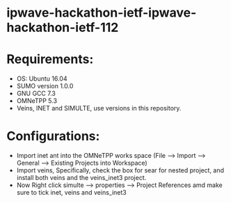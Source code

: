 # ipwave-hackathon-ietf-ipwave-hackathon-ietf-112

Requirements:
============

*    OS: Ubuntu 16.04
*    SUMO version 1.0.0
*    GNU GCC 7.3
*    OMNeTPP 5.3
*    Veins, INET and SIMULTE, use versions in this repository.

Configurations:
==============

* Import inet ant into the OMNeTPP  works space (File --> Import --> General --> Existing Projects into Workspace)
* Import veins, Specifically, check the box for sear for nested project, and install both veins and the veins_inet3 project.
* Now Right click simulte --> properties --> Project References amd make sure to tick inet, veins and veins_inet3
